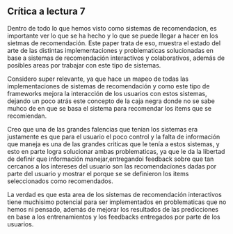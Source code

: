 ## Crítica a lectura 7

Dentro de todo lo que hemos visto como sistemas de recomendacion, es importante ver lo que se ha hecho y lo que se puede llegar a hacer en los sietmas de recomendación. Este paper trata de eso, muestra el estado del arte de las distintas implementaciones y problematicas solucionadas en base a sistemas de recomendación interactivos y colaborativos, además de posibles areas por trabajar con este tipo de sistemas. 

Considero super relevante, ya que hace un mapeo de todas las implementaciones de sistemas de recomendación y como este tipo de frameworks mejora la interacción de los usuarios con estos sistemas, dejando un poco atrás este concepto de la caja negra donde no se sabe muhco de en que se basa el sistema para recomendar los items que se recomiendan.

Creo que una de las grandes falencias que tenian los sistemas era justamente es que para el usuario el poco control y la falta de información que maneja es una de las grandes criticas que le tenía a estos sistemas, y esto en parte logra solucionar ambas problematicas, ya que le da la libertad de definir que información manejar,entregandoi feedback sobre que tan cercanos a los intereses del usuario son las recomendaciones dadas por parte del usuario y mostrar el porque se se definieron los items seleccionados como recomendados.

La verdad es que esta area de los sistemas de recomendación interactivos tiene muchisimo potencial para ser implementados en problematicas que no hemos ni pensado, además de mejorar los resultados de las predicciones en base a los entrenamientos y los feedbacks entregados por parte de los usuarios.

